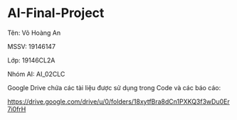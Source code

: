 # AI-Final-Project

Tên: Võ Hoàng An

MSSV: 19146147

Lớp: 19146CL2A

Nhóm AI: AI_02CLC

Google Drive chứa các tài liệu được sử dụng trong Code và các báo cáo:

https://drive.google.com/drive/u/0/folders/18xytfBra8dCn1PXKQ3f3wDu0Er7i0frH
